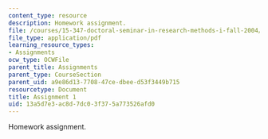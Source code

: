 ```yaml
---
content_type: resource
description: Homework assignment.
file: /courses/15-347-doctoral-seminar-in-research-methods-i-fall-2004/13a5d7e3ac8d7dc03f375a773526afd0_assignment_1.pdf
file_type: application/pdf
learning_resource_types:
- Assignments
ocw_type: OCWFile
parent_title: Assignments
parent_type: CourseSection
parent_uid: a9e86d13-7708-47ce-dbee-d53f3449b715
resourcetype: Document
title: Assignment 1
uid: 13a5d7e3-ac8d-7dc0-3f37-5a773526afd0
---
```

Homework assignment.

